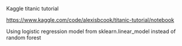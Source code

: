 Kaggle titanic tutorial

https://www.kaggle.com/code/alexisbcook/titanic-tutorial/notebook

Using logistic regression model from sklearn.linear_model instead of random forest
